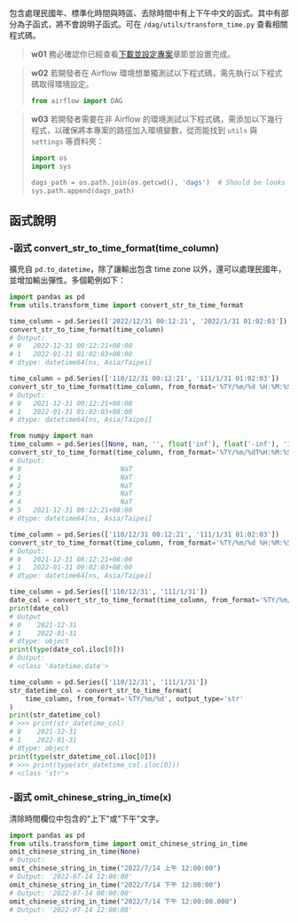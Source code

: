

包含處理民國年、標準化時間與時區、去除時間中有上下午中文的函式。其中有部分為子函式，將不會說明子函式。可在 `/dag/utils/transform_time.py` 查看相關程式碼。

> **w01**
> 務必確認你已經查看[下載並設定專案](/data-end/project-setup)章節並設置完成。

> **w02**
> 若開發者在 Airflow 環境想單獨測試以下程式碼，需先執行以下程式碼取得環境設定。
> ``` python
> from airflow import DAG
> ```

> **w03**
> 若開發者需要在非 Airflow 的環境測試以下程式碼，需添加以下幾行程式，以確保將本專案的路徑加入環境變數，從而能找到 `utils` 與 `settings` 等資料夾：
> ``` python
> import os
> import sys
>
> dags_path = os.path.join(os.getcwd(), 'dags')  # Should be looks like './tuic-pipeline-airflow/dags'
> sys.path.append(dags_path)
> ```

## 函式說明

### -函式 convert_str_to_time_format(time_column)

擴充自 `pd.to_datetime`，除了讓輸出包含 time zone 以外，還可以處理民國年，並增加輸出彈性。多個範例如下：

```python
import pandas as pd
from utils.transform_time import convert_str_to_time_format

time_column = pd.Series(['2022/12/31 00:12:21', '2022/1/31 01:02:03'])
convert_str_to_time_format(time_column)
# Output:
# 0   2022-12-31 00:12:21+08:00
# 1   2022-01-31 01:02:03+08:00
# dtype: datetime64[ns, Asia/Taipei]

time_column = pd.Series(['110/12/31 00:12:21', '111/1/31 01:02:03'])
convert_str_to_time_format(time_column, from_format='%TY/%m/%d %H:%M:%S')
# Output:
# 0   2021-12-31 00:12:21+08:00
# 1   2022-01-31 01:02:03+08:00
# dtype: datetime64[ns, Asia/Taipei]

from numpy import nan
time_column = pd.Series([None, nan, '', float('inf'), float('-inf'), '110/12/31T00:12:21'])
convert_str_to_time_format(time_column, from_format='%TY/%m/%dT%H:%M:%S')
# Output:
# 0                         NaT
# 1                         NaT
# 2                         NaT
# 3                         NaT
# 4                         NaT
# 5   2021-12-31 00:12:21+08:00
# dtype: datetime64[ns, Asia/Taipei]

time_column = pd.Series(['110/12/31 00:12:21', '111/1/31 01:02:03'])
convert_str_to_time_format(time_column, from_format='%TY/%m/%d %H:%M:%S', is_from_utc=True)
# Output:
# 0   2021-12-31 08:12:21+08:00
# 1   2022-01-31 09:02:03+08:00
# dtype: datetime64[ns, Asia/Taipei]

time_column = pd.Series(['110/12/31', '111/1/31'])
date_col = convert_str_to_time_format(time_column, from_format='%TY/%m/%d', output_level='date')
print(date_col)
# Output
# 0    2021-12-31
# 1    2022-01-31
# dtype: object
print(type(date_col.iloc[0]))
# Output:
# <class 'datetime.date'>

time_column = pd.Series(['110/12/31', '111/1/31'])
str_datetime_col = convert_str_to_time_format(
    time_column, from_format='%TY/%m/%d', output_type='str'
)
print(str_datetime_col)
# >>> print(str_datetime_col)
# 0    2021-12-31
# 1    2022-01-31
# dtype: object
print(type(str_datetime_col.iloc[0]))
# >>> print(type(str_datetime_col.iloc[0]))
# <class 'str'>
```

### -函式 omit_chinese_string_in_time(x)

清除時間欄位中包含的"上下"或"下午"文字。

```python
import pandas as pd
from utils.transform_time import omit_chinese_string_in_time
omit_chinese_string_in_time(None)
# Output:
omit_chinese_string_in_time("2022/7/14 上午 12:00:00")
# Output: '2022-07-14 12:00:00'
omit_chinese_string_in_time("2022/7/14 下午 12:00:00")
# Output: '2022-07-14 00:00:00'
omit_chinese_string_in_time("2022/7/14 下午 12:00:00.000")
# Output: '2022-07-14 12:00:00'
```
